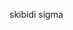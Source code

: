 <!DOCTYPE html>
<html>
<head>
<title>skibidi sigma</title>
</head>
<body>
<p class="red">skibidi sigma</p>
</body>
</html>
